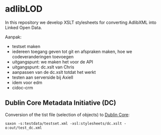 # adlibLOD

In this repository we develop XSLT stylesheets for converting AdlibXML into Linked Open Data.

Aanpak:
- testset maken
- iedereen toegang geven tot git en afspraken maken, hoe we codeveranderingen toevoegen
- uitgangspunt: we maken het voor de API
- uitgangspunt: dc.xslt van Chris
- aanpassen van de dc.xslt totdat het werkt
- testen aan serverside bij Axiell
- idem voor edm
- cidoc-crm

## Dublin Core Metadata Initiative (DC)
Conversion of the tist file (selection of objects) to [Dublin Core](http://dublincore.org/):

```
saxon -s:testdata/testset.xml -xsl:stylesheets/dc.xslt -o:out/test_dc.xml
```
